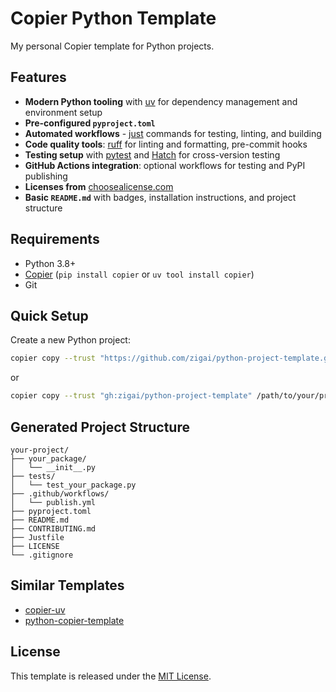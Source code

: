 # Copier Python Template

My personal Copier template for Python projects.

## Features

* **Modern Python tooling** with [uv](https://docs.astral.sh/uv/) for dependency management and environment setup
* **Pre-configured ```pyproject.toml```**
* **Automated workflows** - [just](https://github.com/casey/just) commands for testing, linting, and building
* **Code quality tools**: [ruff](https://docs.astral.sh/ruff/) for linting and formatting, pre-commit hooks
* **Testing setup** with [pytest](https://docs.pytest.org/en/stable/) and [Hatch](https://hatch.pypa.io/latest/) for cross-version testing
* **GitHub Actions integration**: optional workflows for testing and PyPI publishing
* **Licenses from** [choosealicense.com](https://choosealicense.com/)
* **Basic ```README.md```** with badges, installation instructions, and project structure

## Requirements

* Python 3.8+
* [Copier](https://copier.readthedocs.io/) (`pip install copier` or `uv tool install copier`)
* Git

## Quick Setup

Create a new Python project:

```bash
copier copy --trust "https://github.com/zigai/python-project-template.git" /path/to/your/project
```

or

```bash
copier copy --trust "gh:zigai/python-project-template" /path/to/your/project
```

## Generated Project Structure

```
your-project/
├── your_package/
│   └── __init__.py
├── tests/
│   └── test_your_package.py
├── .github/workflows/          
│   └── publish.yml
├── pyproject.toml             
├── README.md                  
├── CONTRIBUTING.md             
├── Justfile                    
├── LICENSE                    
└── .gitignore                  
```

## Similar Templates

* [copier-uv](https://github.com/pawamoy/copier-uv)
* [python-copier-template](https://github.com/DiamondLightSource/python-copier-template)

## License

This template is released under the [MIT License](https://github.com/zigai/python-project-template/blob/master/LICENSE).
